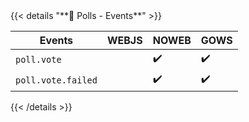 <div></div>
{{< details "**📶 Polls - Events**" >}}

| **Events**         | WEBJS | NOWEB | GOWS |
| ------------------ | ----- | ----- | :--- |
| `poll.vote`        |       | ✔️    | ✔️   |
| `poll.vote.failed` |       | ✔️    | ✔️   |

{{< /details >}}
